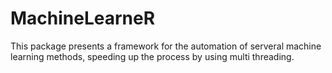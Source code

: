 # MachineLearneR

This package presents a framework for the automation of serveral machine learning methods, speeding up the process by using multi threading.

